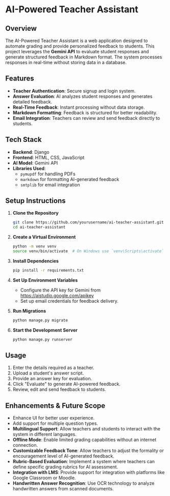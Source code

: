 # AI-Powered Teacher Assistant

## Overview

The AI-Powered Teacher Assistant is a web application designed to automate grading and provide personalized feedback to students. This project leverages the **Gemini API** to evaluate student responses and generate structured feedback in Markdown format. The system processes responses in real-time without storing data in a database.

## Features

- **Teacher Authentication**: Secure signup and login system.
- **Answer Evaluation**: AI analyzes student responses and generates detailed feedback.
- **Real-Time Feedback**: Instant processing without data storage.
- **Markdown Formatting**: Feedback is structured for better readability.
- **Email Integration**: Teachers can review and send feedback directly to students.

## Tech Stack

- **Backend**: Django
- **Frontend**: HTML, CSS, JavaScript
- **AI Model**: Gemini API
- **Libraries Used**:
  - `pymupdf` for handling PDFs
  - `markdown` for formatting AI-generated feedback
  - `smtplib` for email integration

## Setup Instructions

1. **Clone the Repository**

   ```sh
   git clone https://github.com/yourusername/ai-teacher-assistant.git
   cd ai-teacher-assistant
   ```

2. **Create a Virtual Environment**

   ```sh
   python -m venv venv
   source venv/bin/activate  # On Windows use `venv\Scripts\activate`
   ```

3. **Install Dependencies**

   ```sh
   pip install -r requirements.txt
   ```

4. **Set Up Environment Variables**

   - Configure the API key for Gemini from https://aistudio.google.com/apikey
   - Set up email credentials for feedback delivery.

5. **Run Migrations**

   ```sh
   python manage.py migrate
   ```

6. **Start the Development Server**

   ```sh
   python manage.py runserver
   ```

## Usage

1. Enter the details required as a teacher.
2. Upload a student's answer script.
3. Provide an answer key for evaluation.
4. Click "Evaluate" to generate AI-powered feedback.
5. Review, edit and send feedback to students.

## Enhancements & Future Scope

- Enhance UI for better user experience.
- Add support for multiple question types.
- **Multilingual Support**: Allow teachers and students to interact with the system in different languages.
- **Offline Mode**: Enable limited grading capabilities without an internet connection.
- **Customizable Feedback Tone**: Allow teachers to adjust the formality or encouragement level of AI-generated feedback.
- **Rubric-Based Evaluation**: Implement a system where teachers can define specific grading rubrics for AI assessment.
- **Integration with LMS**: Provide support for integration with platforms like Google Classroom or Moodle.
- **Handwritten Answer Recognition**: Use OCR technology to analyze handwritten answers from scanned documents.



